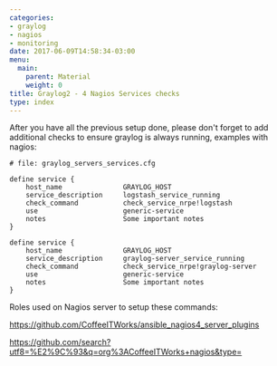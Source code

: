 ```yaml
---
categories:
- graylog
- nagios
- monitoring
date: 2017-06-09T14:58:34-03:00
menu:
  main:
    parent: Material
    weight: 0
title: Graylog2 - 4 Nagios Services checks
type: index
---
```


After you have all the previous setup done, please don't forget to add additional checks to ensure graylog is always running, examples with nagios: 

```
# file: graylog_servers_services.cfg

define service {
    host_name               GRAYLOG_HOST
    service_description     logstash_service_running
    check_command           check_service_nrpe!logstash
    use                     generic-service
    notes                   Some important notes
}

define service {
    host_name               GRAYLOG_HOST
    service_description     graylog-server_service_running
    check_command           check_service_nrpe!graylog-server
    use                     generic-service
    notes                   Some important notes
}

```

Roles used on Nagios server to setup these commands: 

https://github.com/CoffeeITWorks/ansible_nagios4_server_plugins

https://github.com/search?utf8=%E2%9C%93&q=org%3ACoffeeITWorks+nagios&type=
